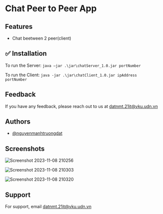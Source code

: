 
# Chat Peer to Peer App  




## Features

- Chat beetween 2 peer(client)


## ✅ Installation

To run the Server: ``` java –jar .\jar\chatServer_1.0.jar portNumber ```

To run the Client: ``` java -jar .\jar\chatClient_1.0.jar ipAddress portNumber ```


## Feedback

If you have any feedback, please reach out to us at datnmt.21it@vku.udn.vn



## Authors

- [@nguyenmanhtruongdat](https://www.github.com/nguyenmanhtruongdat)


## Screenshots

![Screenshot 2023-11-08 210256](https://github.com/nguyenmanhtruongdat/chatp2p/assets/94544483/bc0e4305-4749-4ae7-addb-80a434eb812d)

![Screenshot 2023-11-08 210303](https://github.com/nguyenmanhtruongdat/chatp2p/assets/94544483/6dc27ce9-0a24-4edf-906d-7d5a4c558cdf)

![Screenshot 2023-11-08 210320](https://github.com/nguyenmanhtruongdat/chatp2p/assets/94544483/602d279b-47b3-4008-bb82-b76628e50bc0)

## Support

For support, email datnmt.21it@vku.udn.vn 

